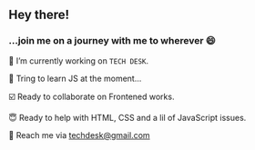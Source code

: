## Hey there!

### ...join me on a journey with me to wherever 😄 

🔭 I’m currently working on `TECH DESK`. 

💬 Tring to learn JS at the moment...

☑️ Ready to collaborate on Frontened works.

😇 Ready to help with HTML, CSS and a lil of JavaScript issues.

📧 Reach me via techdesk@gmail.com

